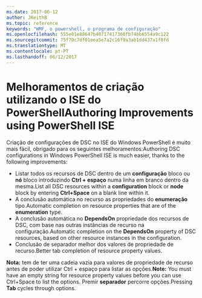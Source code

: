 ```yaml
---
ms.date: 2017-06-12
author: JKeithB
ms.topic: reference
keywords: "WMF, o powershell, o programa de configuração"
ms.openlocfilehash: 555e01e88647b40717417360fb74bb6554a9c122
ms.sourcegitcommit: 75f70c7df01eea5e7a2c16f9a3ab1dd437a1f8fd
ms.translationtype: MT
ms.contentlocale: pt-PT
ms.lasthandoff: 06/12/2017
---
```

# <a name="authoring-improvements-using-powershell-ise"></a><span data-ttu-id="4a4da-102">Melhoramentos de criação utilizando o ISE do PowerShell</span><span class="sxs-lookup"><span data-stu-id="4a4da-102">Authoring Improvements using PowerShell ISE</span></span>

<span data-ttu-id="4a4da-103">Criação de configurações de DSC no ISE do Windows PowerShell é muito mais fácil, obrigado para os seguintes melhoramentos:</span><span class="sxs-lookup"><span data-stu-id="4a4da-103">Authoring DSC configurations in Windows PowerShell ISE is much easier, thanks to the following improvements:</span></span>

- <span data-ttu-id="4a4da-104">Listar todos os recursos de DSC dentro de um **configuração** bloco ou **nó** bloco introduzindo **Ctrl + espaço** numa linha em branco dentro da mesma.</span><span class="sxs-lookup"><span data-stu-id="4a4da-104">List all DSC resources within a **configuration** block or **node** block by entering **Ctrl+Space** on a blank line within it.</span></span>
- <span data-ttu-id="4a4da-105">A conclusão automática no recurso as propriedades do **enumeração** tipo.</span><span class="sxs-lookup"><span data-stu-id="4a4da-105">Automatic completion on resource properties that are of the **enumeration** type.</span></span>
- <span data-ttu-id="4a4da-106">A conclusão automática no **DependsOn** propriedade dos recursos de DSC, com base nas outras instâncias de recurso na configuração.</span><span class="sxs-lookup"><span data-stu-id="4a4da-106">Automatic completion on the **DependsOn** property of DSC resources, based on other resource instances in the configuration.</span></span>
- <span data-ttu-id="4a4da-107">Conclusão de separador melhor dos valores de propriedade de recurso.</span><span class="sxs-lookup"><span data-stu-id="4a4da-107">Better tab completion of resource property values.</span></span>

<span data-ttu-id="4a4da-108">**Nota:** tem de ter uma cadeia vazia para valores de propriedade de recurso antes de poder utilizar Ctrl + espaço para listar as opções.</span><span class="sxs-lookup"><span data-stu-id="4a4da-108">**Note:** You must have an empty string for resource property values before you can use Ctrl+Space to list the options.</span></span> <span data-ttu-id="4a4da-109">Premir **separador** percorre opções.</span><span class="sxs-lookup"><span data-stu-id="4a4da-109">Pressing **Tab** cycles through options.</span></span>

